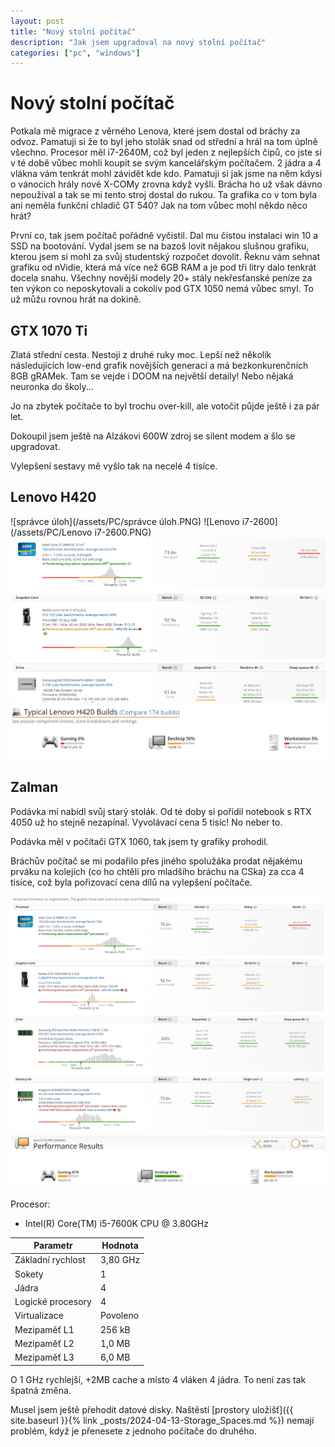 ```yaml
---
layout: post
title: "Nový stolní počítač"
description: "Jak jsem upgradoval na nový stolní počítač"
categories: ["pc", "windows"]
---
```


# Nový stolní počítač

Potkala mě migrace z věrného Lenova, které jsem dostal od bráchy za odvoz. Pamatuji si že to byl jeho stolák snad od střední a hrál na tom úplně všechno. Procesor měl i7-2640M, což byl jeden z nejlepších čipů, co jste si v té době vůbec mohli koupit se svým kancelářským počítačem. 2 jádra a 4 vlákna vám tenkrát mohl závidět kde kdo. Pamatuji si jak jsme na něm kdysi o vánocích hrály nové X-COMy zrovna když vyšli. 
Brácha ho už však dávno nepoužíval a tak se mi tento stroj dostal do rukou. Ta grafika co v tom byla ani neměla funkční chladič GT 540? Jak na tom vůbec mohl někdo něco hrát?

První co, tak jsem počítač pořádně vyčistil. Dal mu čistou instalaci win 10 a SSD na bootování. Vydal jsem se na bazoš lovit nějakou slušnou grafiku, kterou jsem si mohl za svůj studentský rozpočet dovolit. 
Řeknu vám sehnat grafiku od nVidie, která má více než 6GB RAM a je pod tři litry dalo tenkrát docela snahu. 
Všechny novější modely 20+ stály nekřesťanské peníze za ten výkon co neposkytovali a cokoliv pod GTX 1050 nemá vůbec smyl. To už můžu rovnou hrát na dokině. 

## GTX 1070 Ti 

Zlatá střední cesta. Nestojí z druhé ruky moc. Lepší než několik následujících low-end grafik novějších generací a má bezkonkurenčních 8GB gRAMek. Tam se vejde i DOOM na největší detaily! Nebo nějaká neuronka do školy...

Jo na zbytek počítače to byl trochu over-kill, ale votočit půjde ještě i za pár let.

Dokoupil jsem ještě na Alzákovi 600W zdroj se silent modem a šlo se upgradovat.

Vylepšení sestavy mě vyšlo tak na necelé 4 tisíce. 
## Lenovo H420
![správce úloh](/assets/PC/správce úloh.PNG)
![Lenovo i7-2600](/assets/PC/Lenovo i7-2600.PNG)
![stats](/assets/PC/stats.PNG)
![typ](/assets/PC/typ.PNG)

## Zalman
Podávka mi nabídl svůj starý stolák. Od té doby si pořídil notebook s RTX 4050 už ho stejně nezapínal. Vyvolávací cena 5 tisíc! No neber to. 

Podávka měl v počítači GTX 1060, tak jsem ty grafiky prohodil.

Bráchův počítač se mi podařilo přes jiného spolužáka prodat nějakému prváku na kolejích (co ho chtěli pro mladšího bráchu na CSka) za cca 4 tisíce, což byla pořizovací cena dílů na vylepšení počítače.

![Zalman i5-7600 staty](/assets/PC/Zalman%20i5-7600%20staty.png)
![Zalman i5-7600](/assets/PC/Zalman%20i5-7600.png)

Procesor:
- Intel(R) Core(TM) i5-7600K CPU @ 3.80GHz

| Parametr | Hodnota |
| --- | --- |
| Základní rychlost | 3,80 GHz |
| Sokety | 1 |
| Jádra | 4 |
| Logické procesory | 4 |
| Virtualizace | Povoleno |
| Mezipaměť L1 | 256 kB |
| Mezipaměť L2 | 1,0 MB |
| Mezipaměť L3 | 6,0 MB |

O 1 GHz rychlejší, +2MB cache a místo 4 vláken 4 jádra. To není zas tak špatná změna.

Musel jsem ještě přehodit datové disky. Naštěstí [prostory uložišť]({{ site.baseurl }}{% link _posts/2024-04-13-Storage_Spaces.md %}) nemají problém, když je přenesete z jednoho počítače do druhého. 
